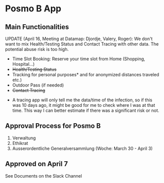 # Posmo B App

## Main Functionalities

UPDATE (April 16, Meeting at Datamap: Djordje, Valery, Roger):
We don't want to mix Health/Testing Status and Contact Tracing with other data. 
The potential abuse risk is too high.        
        
- Time Slot Booking: Reserve your time slot from Home (Shopping, Hospital...)
- <strike>Health/Testing Status</strike>
- Tracking for personal purposes* and for anonymized distances traveled etc.)
- Outdoor Pass (if needed)
- <strike>Contact Tracing</strike>

* A tracing app will only tell me the data/time of the infection, so if this was 10 days ago, it might be good for me to check where I was at that time. This way I can better estimate if there was a significant risk or not.  


## Approval Process for Posmo B 
1. Verwaltung
2. Ethikrat
3. Ausserordentliche Generalversammlung (Woche: March 30 - April 3)

## Approved on April 7
See Documents on the Slack Channel


